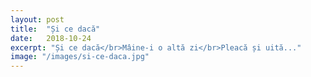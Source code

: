 ```yaml
---
layout: post
title:  "Și ce dacă"
date:   2018-10-24
excerpt: "Și ce dacă</br>Mâine-i o altă zi</br>Pleacă și uită..."
image: "/images/si-ce-daca.jpg"
---
```


